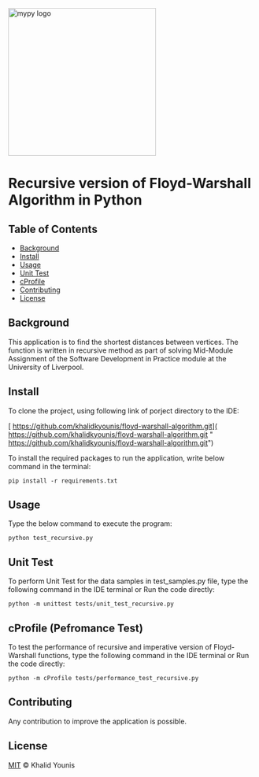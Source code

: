 <img src="https://www.liverpool.ac.uk/logo-size-test/full-colour.svg" alt="mypy logo" width="300px"/>

# Recursive version of Floyd-Warshall Algorithm in Python

## Table of Contents
- [Background](#background)
- [Install](#install)
- [Usage](#usage)
- [Unit Test](#Unit_Test)
- [cProfile](#cProfile)
- [Contributing](#contributing)
- [License](#license)

## Background

This application is to find the shortest distances between vertices. The function is written in recursive method as part of solving Mid-Module Assignment of the Software Development in Practice module at the University of Liverpool.

## Install

To clone the project, using following link of porject directory to the IDE:

   [ https://github.com/khalidkyounis/floyd-warshall-algorithm.git]( https://github.com/khalidkyounis/floyd-warshall-algorithm.git " https://github.com/khalidkyounis/floyd-warshall-algorithm.git")


To install the required packages to run the application, write below command in the terminal:

    pip install -r requirements.txt

## Usage

Type the below command to execute the program:

    python test_recursive.py

## Unit Test

To perform Unit Test for the data samples in test_samples.py file, type the following command in the IDE terminal or Run the code directly:

    python -m unittest tests/unit_test_recursive.py

## cProfile (Pefromance Test)

To test the performance of recursive and imperative version of Floyd-Warshall functions, type the following command in the IDE terminal or Run the code directly:

    python -m cProfile tests/performance_test_recursive.py

## Contributing

Any contribution to improve the application is possible.

## License

[MIT](LICENSE) © Khalid Younis
